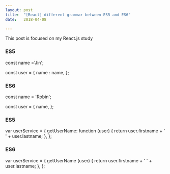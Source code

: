 ```yaml
---
layout: post
title:  "[React] different grammar between ES5 and ES6"
date:   2018-04-08

---
```


This post is focused on my React.js study


### ES5
const name ='Jin';

const user = {
name : name,
};

### ES6
const name = 'Robin';

const user = {
name,
};

### ES5
var userService = {
getUserName: function (user) {
return user.firstname + ' ' + user.lastname;
},
};

### ES6

var userService = {
getUserName (user) {
return user.firstname + ' ' + user.lastname;
},
};
